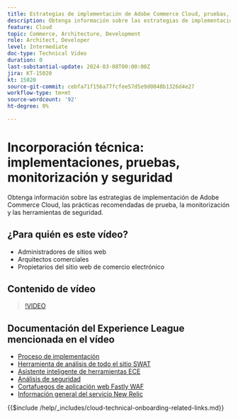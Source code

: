 ```yaml
---
title: Estrategias de implementación de Adobe Commerce Cloud, pruebas, supervisión y seguridad
description: Obtenga información sobre las estrategias de implementación, las pruebas, la monitorización y la seguridad de Adobe Commerce Cloud.
feature: Cloud
topic: Commerce, Architecture, Development
role: Architect, Developer
level: Intermediate
doc-type: Technical Video
duration: 0
last-substantial-update: 2024-03-08T00:00:00Z
jira: KT-15020
kt: 15020
source-git-commit: cebfa71f156a77fcfee57d5e9d0048b1326d4e27
workflow-type: tm+mt
source-wordcount: '92'
ht-degree: 0%

---
```



# Incorporación técnica: implementaciones, pruebas, monitorización y seguridad

Obtenga información sobre las estrategias de implementación de Adobe Commerce Cloud, las prácticas recomendadas de prueba, la monitorización y las herramientas de seguridad.

## ¿Para quién es este vídeo?

- Administradores de sitios web
- Arquitectos comerciales
- Propietarios del sitio web de comercio electrónico

## Contenido de vídeo

>[!VIDEO](https://video.tv.adobe.com/v/3427818?learn=on)

## Documentación del Experience League mencionada en el vídeo

- [Proceso de implementación](https://experienceleague.adobe.com/docs/commerce-cloud-service/user-guide/develop/deploy/process.html)
- [Herramienta de análisis de todo el sitio SWAT](https://experienceleague.adobe.com/docs/commerce-operations/tools/site-wide-analysis-tool/intro.html)
- [Asistente inteligente de herramientas ECE](https://experienceleague.adobe.com/docs/commerce-cloud-service/user-guide/develop/deploy/smart-wizards.html)
- [Análisis de seguridad](https://experienceleague.adobe.com/docs/commerce-admin/systems/security/security-scan.html)
- [Cortafuegos de aplicación web Fastly WAF](https://experienceleague.adobe.com/docs/commerce-cloud-service/user-guide/cdn/fastly-waf-service.html)
- [Información general del servicio New Relic](https://experienceleague.adobe.com/docs/commerce-cloud-service/user-guide/monitor/new-relic/new-relic-service.html)

{{$include /help/_includes/cloud-technical-onboarding-related-links.md}}
